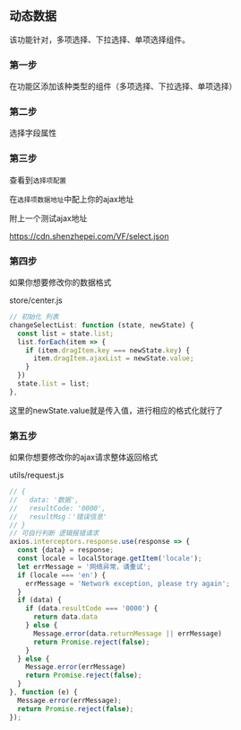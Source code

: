 ## 动态数据
该功能针对，多项选择、下拉选择、单项选择组件。

### 第一步
在功能区添加该种类型的组件（多项选择、下拉选择、单项选择）

### 第二步
选择字段属性

### 第三步
查看到`选择项配置`

在`选择项数据地址`中配上你的ajax地址

附上一个测试ajax地址

https://cdn.shenzhepei.com/VF/select.json

### 第四步
如果你想要修改你的数据格式

store/center.js

```javascript
// 初始化 列表
changeSelectList: function (state, newState) {
  const list = state.list;
  list.forEach(item => {
    if (item.dragItem.key === newState.key) {
      item.dragItem.ajaxList = newState.value;
    }
  })
  state.list = list;
},
```
这里的newState.value就是传入值，进行相应的格式化就行了

### 第五步
如果你想要修改你的ajax请求整体返回格式

utils/request.js

```javascript
// {
//   data: '数据',
//   resultCode: '0000',
//   resultMsg：'错误信息'
// }
// 可自行判断 逻辑报错请求
axios.interceptors.response.use(response => {
  const {data} = response;
  const locale = localStorage.getItem('locale');
  let errMessage = '网络异常，请重试';
  if (locale === 'en') {
    errMessage = 'Network exception, please try again';
  }
  if (data) {
    if (data.resultCode === '0000') {
      return data.data
    } else {
      Message.error(data.returnMessage || errMessage)
      return Promise.reject(false);
    }
  } else {
    Message.error(errMessage)
    return Promise.reject(false);
  }
}, function (e) {
  Message.error(errMessage);
  return Promise.reject(false);
});
```

